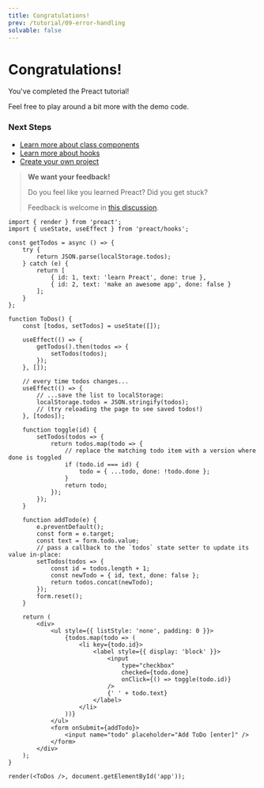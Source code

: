 ```yaml
---
title: Congratulations!
prev: /tutorial/09-error-handling
solvable: false
---
```


# Congratulations!

You've completed the Preact tutorial!

Feel free to play around a bit more with the demo code.

### Next Steps

- [Learn more about class components](/guide/v10/components)
- [Learn more about hooks](/guide/v10/hooks)
- [Create your own project](https://vite.new/preact)

> **We want your feedback!**
>
> Do you feel like you learned Preact? Did you get stuck?
>
> Feedback is welcome in [this discussion](https://github.com/preactjs/preact-www/discussions/815).

```jsx:repl-initial
import { render } from 'preact';
import { useState, useEffect } from 'preact/hooks';

const getTodos = async () => {
	try {
		return JSON.parse(localStorage.todos);
	} catch (e) {
		return [
			{ id: 1, text: 'learn Preact', done: true },
			{ id: 2, text: 'make an awesome app', done: false }
		];
	}
};

function ToDos() {
	const [todos, setTodos] = useState([]);

	useEffect(() => {
		getTodos().then(todos => {
			setTodos(todos);
		});
	}, []);

	// every time todos changes...
	useEffect(() => {
		// ...save the list to localStorage:
		localStorage.todos = JSON.stringify(todos);
		// (try reloading the page to see saved todos!)
	}, [todos]);

	function toggle(id) {
		setTodos(todos => {
			return todos.map(todo => {
				// replace the matching todo item with a version where done is toggled
				if (todo.id === id) {
					todo = { ...todo, done: !todo.done };
				}
				return todo;
			});
		});
	}

	function addTodo(e) {
		e.preventDefault();
		const form = e.target;
		const text = form.todo.value;
		// pass a callback to the `todos` state setter to update its value in-place:
		setTodos(todos => {
			const id = todos.length + 1;
			const newTodo = { id, text, done: false };
			return todos.concat(newTodo);
		});
		form.reset();
	}

	return (
		<div>
			<ul style={{ listStyle: 'none', padding: 0 }}>
				{todos.map(todo => (
					<li key={todo.id}>
						<label style={{ display: 'block' }}>
							<input
								type="checkbox"
								checked={todo.done}
								onClick={() => toggle(todo.id)}
							/>
							{' ' + todo.text}
						</label>
					</li>
				))}
			</ul>
			<form onSubmit={addTodo}>
				<input name="todo" placeholder="Add ToDo [enter]" />
			</form>
		</div>
	);
}

render(<ToDos />, document.getElementById('app'));
```
